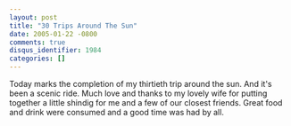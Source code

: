 ```yaml
---
layout: post
title: "30 Trips Around The Sun"
date: 2005-01-22 -0800
comments: true
disqus_identifier: 1984
categories: []
---
```

Today marks the completion of my thirtieth trip around the sun. And it's
been a scenic ride. Much love and thanks to my lovely wife for putting
together a little shindig for me and a few of our closest friends. Great
food and drink were consumed and a good time was had by all.

